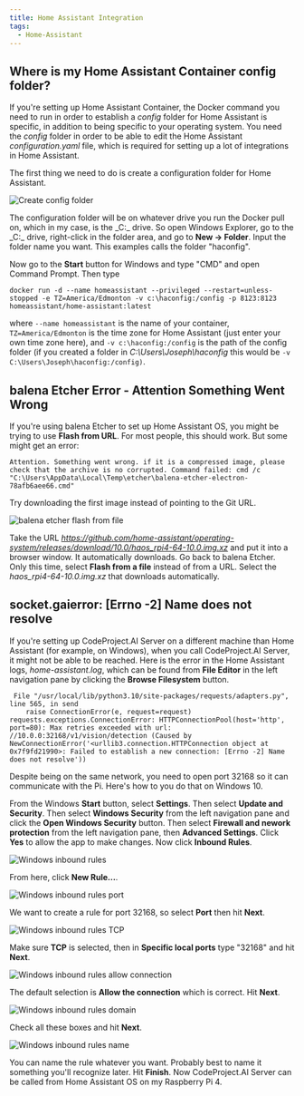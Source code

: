 ```yaml
---
title: Home Assistant Integration
tags:
  - Home-Assistant
---
```


## Where is my Home Assistant Container config folder?

If you're setting up Home Assistant Container, the Docker command you need to run in order to establish a _config_ folder for Home Assistant is specific, in addition to being specific to your operating system. You need the _config_ folder in order to be able to edit the Home Assistant _configuration.yaml_ file, which is required for setting up a lot of integrations in Home Assistant.

The first thing we need to do is create a configuration folder for Home Assistant.

![Create config folder](../img/create-config-folder.png)

The configuration folder will be on whatever drive you run the Docker pull on, which in my case, is the _C:\_ drive. So open Windows Explorer, go to the _C:\_ drive, right-click in the folder area, and go to **New -> Folder**. Input the folder name you want. This examples calls the folder  "haconfig".

Now go to the **Start** button for Windows and type "CMD" and open Command Prompt. Then type

```  title='Terminal'
docker run -d --name homeassistant --privileged --restart=unless-stopped -e TZ=America/Edmonton -v c:\haconfig:/config -p 8123:8123 homeassistant/home-assistant:latest
```

where `--name homeassistant` is the name of your container, `TZ=America/Edmonton` is the time zone for Home Assistant (just enter your own time zone here), and `-v c:\haconfig:/config` is the path of the config folder (if you created a folder in _C:\Users\Joseph\haconfig_ this would be `-v C:\Users\Joseph\haconfig:/config)`.

## balena Etcher Error - Attention Something Went Wrong

If you're using balena Etcher to set up Home Assistant OS, you might be trying to use **Flash from URL**. For most people, this should work. But some might get an error:

```
Attention. Something went wrong. if it is a compressed image, please check that the archive is no corrupted. Command failed: cmd /c "C:\Users\AppData\Local\Temp\etcher\balena-etcher-electron-78afb6aee66.cmd"
```

Try downloading the first image instead of pointing to the Git URL. 

![balena etcher flash from file](../img/balena-etcher-flash-from-file.png)

Take the URL _https://github.com/home-assistant/operating-system/releases/download/10.0/haos_rpi4-64-10.0.img.xz_ and put it into a browser window. It automatically downloads. Go back to balena Etcher. Only this time, select **Flash from a file** instead of from a URL. Select the _haos_rpi4-64-10.0.img.xz_ that downloads automatically.

## socket.gaierror: [Errno -2] Name does not resolve

If you're setting up CodeProject.AI Server on a different machine than Home Assistant (for example, on Windows), when you call CodeProject.AI Server, it might not be able to be reached. Here is the error in the Home Assistant logs, _home-assistant.log_, which can be found from **File Editor** in the left navigation pane by clicking the **Browse Filesystem** button.

```
 File "/usr/local/lib/python3.10/site-packages/requests/adapters.py", line 565, in send
    raise ConnectionError(e, request=request)
requests.exceptions.ConnectionError: HTTPConnectionPool(host='http', port=80): Max retries exceeded with url: //10.0.0:32168/v1/vision/detection (Caused by NewConnectionError('<urllib3.connection.HTTPConnection object at 0x7f9fd21990>: Failed to establish a new connection: [Errno -2] Name does not resolve'))
```
Despite being on the same network, you need to open port 32168 so it can communicate with the Pi. Here's how to you do that on Windows 10.

From the Windows **Start** button, select **Settings**. Then select **Update and Security**. Then select **Windows Security** from the left navigation pane and click the **Open Windows Security** button. Then select **Firewall and nework protection** from the left navigation pane, then **Advanced Settings**. Click **Yes** to allow the app to make changes. Now click **Inbound Rules**.

![Windows inbound rules](../img/windows-inbound-rules.png)

From here, click **New Rule...**.

![Windows inbound rules port](../img/windows-inbound-rules-port.png)

We want to create a rule for port 32168, so select **Port** then hit **Next**.

![Windows inbound rules TCP](../img/windows-inbound-rules-tcp.png)

Make sure **TCP** is selected, then in **Specific local ports** type "32168" and hit **Next**.

![Windows inbound rules allow connection](../img/windows-inbound-rules-allow-connection.png)

The default selection is **Allow the connection** which is correct. Hit **Next**.

![Windows inbound rules domain](../img/windows-inbound-rules-domain.png)

Check all these boxes and hit **Next**.

![Windows inbound rules name](../img/windows-inbound-rules-name.png)

You can name the rule whatever you want. Probably best to name it something you'll recognize later. Hit **Finish**. Now CodeProject.AI Server can be called from Home Assistant OS on my Raspberry Pi 4.